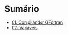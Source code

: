 # Sumário
* [01. Compilandor GFortran](https://github.com/sunfreitas/apostila-gfortran/blob/master/01.compilador-gfortran.md)
* [02. Variáveis](https://github.com/sunfreitas/apostila-gfortran/blob/master/02.variaveis.md)
